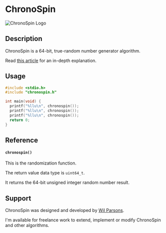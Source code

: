 # ChronoSpin
![ChronoSpin Logo](https://repository-images.githubusercontent.com/740210808/0bc159d2-f45b-4024-8233-f8806ca4283c)

## Description
ChronoSpin is a 64-bit, true-random number generator algorithm.

Read [this article](https://medium.com/@wilparsons/chronospin-is-a-new-64-bit-trng-based-on-nanosecond-timing-without-arithmetic-operations-68637db4cc86) for an in-depth explanation.

## Usage
``` c
#include <stdio.h>
#include "chronospin.h"

int main(void) {
  printf("%llu\n", chronospin());
  printf("%llu\n", chronospin());
  printf("%llu\n", chronospin());
  return 0;
}
```

## Reference
#### `chronospin()`
This is the randomization function.

The return value data type is `uint64_t`.

It returns the 64-bit unsigned integer random number result.

## Support
ChronoSpin was designed and developed by [Wil Parsons](https://github.com/wilparsons).

I'm available for freelance work to extend, implement or modify ChronoSpin and other algorithms.

